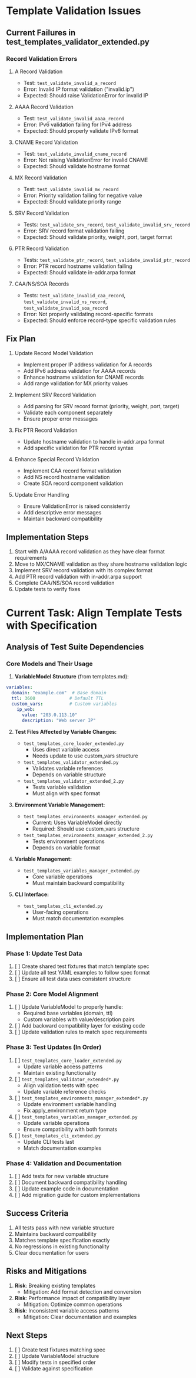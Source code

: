 # Template Validation Issues

## Current Failures in test_templates_validator_extended.py

### Record Validation Errors
1. A Record Validation
   - Test: `test_validate_invalid_a_record`
   - Error: Invalid IP format validation ("invalid.ip")
   - Expected: Should raise ValidationError for invalid IP

2. AAAA Record Validation
   - Test: `test_validate_invalid_aaaa_record`
   - Error: IPv6 validation failing for IPv4 address
   - Expected: Should properly validate IPv6 format

3. CNAME Record Validation
   - Test: `test_validate_invalid_cname_record`
   - Error: Not raising ValidationError for invalid CNAME
   - Expected: Should validate hostname format

4. MX Record Validation
   - Test: `test_validate_invalid_mx_record`
   - Error: Priority validation failing for negative value
   - Expected: Should validate priority range

5. SRV Record Validation
   - Tests: `test_validate_srv_record`, `test_validate_invalid_srv_record`
   - Error: SRV record format validation failing
   - Expected: Should validate priority, weight, port, target format

6. PTR Record Validation
   - Tests: `test_validate_ptr_record`, `test_validate_invalid_ptr_record`
   - Error: PTR record hostname validation failing
   - Expected: Should validate in-addr.arpa format

7. CAA/NS/SOA Records
   - Tests: `test_validate_invalid_caa_record`, `test_validate_invalid_ns_record`, `test_validate_invalid_soa_record`
   - Error: Not properly validating record-specific formats
   - Expected: Should enforce record-type specific validation rules

## Fix Plan

1. Update Record Model Validation
   - Implement proper IP address validation for A records
   - Add IPv6 address validation for AAAA records
   - Enhance hostname validation for CNAME records
   - Add range validation for MX priority values

2. Implement SRV Record Validation
   - Add parsing for SRV record format (priority, weight, port, target)
   - Validate each component separately
   - Ensure proper error messages

3. Fix PTR Record Validation
   - Update hostname validation to handle in-addr.arpa format
   - Add specific validation for PTR record syntax

4. Enhance Special Record Validation
   - Implement CAA record format validation
   - Add NS record hostname validation
   - Create SOA record component validation

5. Update Error Handling
   - Ensure ValidationError is raised consistently
   - Add descriptive error messages
   - Maintain backward compatibility

## Implementation Steps

1. Start with A/AAAA record validation as they have clear format requirements
2. Move to MX/CNAME validation as they share hostname validation logic
3. Implement SRV record validation with its complex format
4. Add PTR record validation with in-addr.arpa support
5. Complete CAA/NS/SOA record validation
6. Update tests to verify fixes

# Current Task: Align Template Tests with Specification

## Analysis of Test Suite Dependencies

### Core Models and Their Usage
1. **VariableModel Structure** (from templates.md):
```yaml
variables:
  domain: "example.com"  # Base domain
  ttl: 3600             # Default TTL
  custom_vars:          # Custom variables
    ip_web: 
      value: "203.0.113.10"
      description: "Web server IP"
```

2. **Test Files Affected by Variable Changes:**
   - `test_templates_core_loader_extended.py`
     - Uses direct variable access
     - Needs update to use custom_vars structure
   - `test_templates_validator_extended.py`
     - Validates variable references
     - Depends on variable structure
   - `test_templates_validator_extended_2.py`
     - Tests variable validation
     - Must align with spec format

3. **Environment Variable Management:**
   - `test_templates_environments_manager_extended.py`
     - Current: Uses VariableModel directly
     - Required: Should use custom_vars structure
   - `test_templates_environments_manager_extended_2.py`
     - Tests environment operations
     - Depends on variable format

4. **Variable Management:**
   - `test_templates_variables_manager_extended.py`
     - Core variable operations
     - Must maintain backward compatibility

5. **CLI Interface:**
   - `test_templates_cli_extended.py`
     - User-facing operations
     - Must match documentation examples

## Implementation Plan

### Phase 1: Update Test Data
1. [ ] Create shared test fixtures that match template spec
2. [ ] Update all test YAML examples to follow spec format
3. [ ] Ensure all test data uses consistent structure

### Phase 2: Core Model Alignment
1. [ ] Update VariableModel to properly handle:
   - Required base variables (domain, ttl)
   - Custom variables with value/description pairs
2. [ ] Add backward compatibility layer for existing code
3. [ ] Update validation rules to match spec requirements

### Phase 3: Test Updates (In Order)
1. [ ] `test_templates_core_loader_extended.py`
   - Update variable access patterns
   - Maintain existing functionality
2. [ ] `test_templates_validator_extended*.py`
   - Align validation tests with spec
   - Update variable reference checks
3. [ ] `test_templates_environments_manager_extended*.py`
   - Update environment variable handling
   - Fix apply_environment return type
4. [ ] `test_templates_variables_manager_extended.py`
   - Update variable operations
   - Ensure compatibility with both formats
5. [ ] `test_templates_cli_extended.py`
   - Update CLI tests last
   - Match documentation examples

### Phase 4: Validation and Documentation
1. [ ] Add tests for new variable structure
2. [ ] Document backward compatibility handling
3. [ ] Update example code in documentation
4. [ ] Add migration guide for custom implementations

## Success Criteria
1. All tests pass with new variable structure
2. Maintains backward compatibility
3. Matches template specification exactly
4. No regressions in existing functionality
5. Clear documentation for users

## Risks and Mitigations
1. **Risk**: Breaking existing templates
   - Mitigation: Add format detection and conversion
2. **Risk**: Performance impact of compatibility layer
   - Mitigation: Optimize common operations
3. **Risk**: Inconsistent variable access patterns
   - Mitigation: Clear documentation and examples

## Next Steps
1. [ ] Create test fixtures matching spec
2. [ ] Update VariableModel structure
3. [ ] Modify tests in specified order
4. [ ] Validate against specification